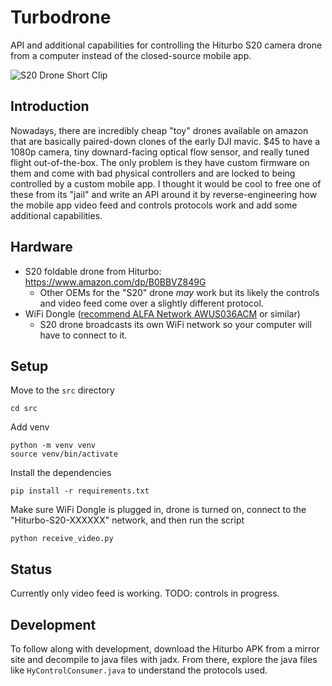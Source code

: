 # Turbodrone
API and additional capabilities for controlling the Hiturbo S20 camera drone from a computer instead of the closed-source mobile app.

![S20 Drone Short Clip](docs/images/s20-drone-short-clip-small.gif)

## Introduction
Nowadays, there are incredibly cheap "toy" drones available on amazon that are basically paired-down clones of the early DJI mavic. $45 to have a 1080p camera, tiny downard-facing optical flow sensor, and really tuned flight out-of-the-box. The only problem is they have custom firmware on them and come with bad physical controllers and are locked to being controlled by a custom mobile app. I thought it would be cool to free one of these from its "jail" and write an API around it by reverse-engineering how the mobile app video feed and controls protocols work and add some additional capabilities.

## Hardware
* S20 foldable drone from Hiturbo: https://www.amazon.com/dp/B0BBVZ849G 
  * Other OEMs for the "S20" drone _may_ work but its likely the controls and video feed come over a slightly different protocol.
* WiFi Dongle ([recommend ALFA Network AWUS036ACM](https://www.amazon.com/Network-AWUS036ACM-Long-Range-Wide-Coverage-High-Sensitivity/dp/B08BJS8FXD) or similar) 
  * S20 drone broadcasts its own WiFi network so your computer will have to connect to it.


## Setup
Move to the `src` directory
```
cd src
```

Add venv
```
python -m venv venv
source venv/bin/activate
```

Install the dependencies
```
pip install -r requirements.txt
```

Make sure WiFi Dongle is plugged in, drone is turned on, connect to the "Hiturbo-S20-XXXXXX" network, and then run the script
```
python receive_video.py
```



## Status
Currently only video feed is working. 
TODO: controls in progress.


## Development
To follow along with development, download the Hiturbo APK from a mirror site and decompile to java files with jadx.
From there, explore the java files like `HyControlConsumer.java` to understand the protocols used.






